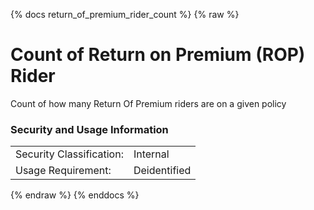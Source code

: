{% docs return_of_premium_rider_count %}
{% raw %}

<a name="return_of_premium_rider_count"></a>
# Count of Return on Premium (ROP) Rider

Count of how many Return Of Premium riders are on a given policy

### Security and Usage Information
|     |     |
| --- | --- |
| Security Classification: | Internal |
| Usage Requirement:       | Deidentified |

{% endraw %}
{% enddocs %}
